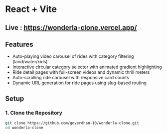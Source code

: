 # React + Vite
## Live : https://wonderla-clone.vercel.app/
## Features

- Auto-playing video carousel of rides with category filtering (land/water/kids)
- Interactive circular category selector with animated gradient highlighting
- Ride detail pages with full-screen videos and dynamic thrill meters
- Auto-scrolling ride carousel with responsive card counts
- Dynamic URL generation for ride pages using slug-based routing

## Setup
### 1. Clone the Repository
```bash
git clone https://github.com/goverdhan-10/wonderla-clone.git
cd wonderla-clone
